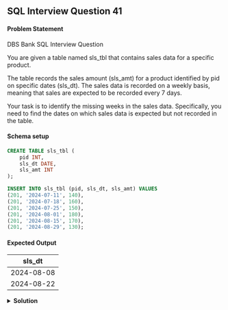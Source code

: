 ## SQL Interview Question 41

#### Problem Statement

<bold>DBS Bank SQL Interview Question</bold>

You are given a table named sls_tbl that contains sales data for a specific product.

The table records the sales amount (sls_amt) for a product identified by pid on specific dates (sls_dt).
The sales data is recorded on a weekly basis, meaning that sales are expected to be recorded every 7 days.

Your task is to identify the missing weeks in the sales data.
Specifically, you need to find the dates on which sales data is expected but not recorded in the table.

#### Schema setup

```sql
CREATE TABLE sls_tbl (
    pid INT,
    sls_dt DATE,
    sls_amt INT
);

INSERT INTO sls_tbl (pid, sls_dt, sls_amt) VALUES
(201, '2024-07-11', 140),
(201, '2024-07-18', 160),
(201, '2024-07-25', 150),
(201, '2024-08-01', 180),
(201, '2024-08-15', 170),
(201, '2024-08-29', 130);
```

#### Expected Output

| sls_dt      |
|-------------|
| 2024-08-08  |
| 2024-08-22  |

<details>
<summary><strong>Solution</strong></summary>

```sql
WITH RECURSIVE week_dates AS
(
 SELECT
    MIN(sls_dt) AS dt
 FROM sls_tbl
 UNION ALL
 SELECT
    dt + INTERVAL 7 DAY
 FROM week_dates
 WHERE dt < (SELECT MAX(sls_dt) FROM sls_tbl)
)
    
SELECT
    dt AS sls_dt
FROM week_dates
WHERE dt NOT IN (SELECT sls_dt FROM sls_tbl);
```
</details>
